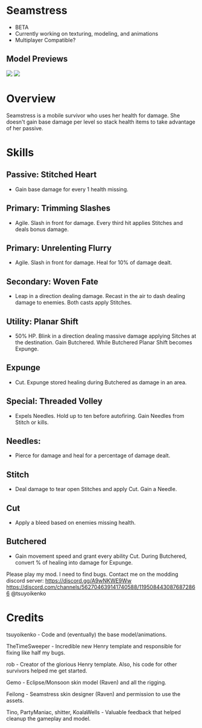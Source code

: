 # Seamstress
- BETA
- Currently working on texturing, modeling, and animations
- Multiplayer Compatible?

## Model Previews
[![](https://media.discordapp.net/attachments/1119077461783748652/1203256037986144276/image.png?ex=65d06e82&is=65bdf982&hm=231ffa6a2fcbc77ab23e667490eb951907bc3408760222bfd055221452a7a592&=&format=webp&quality=lossless&width=627&height=671)]()
[![](https://media.discordapp.net/attachments/1119077461783748652/1199057179555147867/image.png?ex=65c12805&is=65aeb305&hm=16dd05509565282af7206b459201067aba79c29c71e97357cae699ad6e791e08&=&format=webp&quality=lossless&width=402&height=676)]()

# Overview
Seamstress is a mobile survivor who uses her health for damage. She doesn't gain base damage per level so stack health items to take advantage of her passive. 

# Skills
Passive: **Stitched Heart**
---
- Gain base damage for every 1 health missing. 

Primary: **Trimming Slashes**
---
- Agile. Slash in front for damage. Every third hit applies Stitches and deals bonus damage.

Primary: **Unrelenting Flurry**
---
- Agile. Slash in front for damage. Heal for 10% of damage dealt. 

Secondary: **Woven Fate** 
---
- Leap in a direction dealing damage. Recast in the air to dash dealing damage to enemies. Both casts apply Stitches.

Utility: **Planar Shift**
---
- 50% HP. Blink in a direction dealing massive damage applying Sitches at the destination. Gain Butchered. While Butchered Planar Shift becomes Expunge.

**Expunge**
---
- Cut. Expunge stored healing during Butchered as damage in an area.

Special: **Threaded Volley**
---
- Expels Needles. Hold up to ten before autofiring. Gain Needles from Stitch or kills.

**Needles**:
---
- Pierce for damage and heal for a percentage of damage dealt.

**Stitch** 
---
- Deal damage to tear open Stitches and apply Cut. Gain a Needle.

**Cut** 
---
- Apply a bleed based on enemies missing health.

**Butchered**
---
- Gain movement speed and grant every ability Cut. During Butchered, convert % of healing into damage for Expunge.

Please play my mod. I need to find bugs.
Contact me on the modding discord server: https://discord.gg/A9wNKWE9Ww https://discord.com/channels/562704639141740588/1195084430876872866 @tsuyoikenko

# Credits 
tsuyoikenko - Code and (eventually) the base model/animations.

TheTimeSweeper - Incredible new Henry template and responsible for fixing like half my bugs.

rob - Creator of the glorious Henry template. Also, his code for other survivors helped me get started.

Gemo - Eclipse/Monsoon skin model (Raven) and all the rigging.

Feilong - Seamstress skin designer (Raven) and permission to use the assets.

Tino, PartyManiac, shitter, KoalaWells - Valuable feedback that helped cleanup the gameplay and model.
